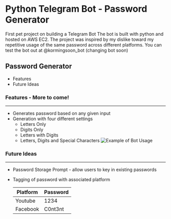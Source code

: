 # Python Telegram Bot - Password Generator
First pet project on building a Telegram Bot
The bot is built with python and hosted on AWS EC2. The project was inspired by my dislike toward my repetitive usage of the same password across different platforms. You can test the bot out at @kormingsoon_bot (changing bot soon)

## Password Generator
* Features
* Future Ideas

### Features - More to come!
---
* Generates password based on any given input
* Generation with four different settings
   * Letters Only
   * Digits Only
   * Letters with Digits
   * Letters, Digits and Special Characters
![Example of Bot Usage](https://kormingsoon.github.com/images/example.png)

### Future Ideas
---
* Password Storage Prompt - allow users to key in existing passwords
* Tagging of password with associated platform

  Platform | Password
  ---------|----------
  Youtube  | 1234
  Facebook | C0nt3nt

          
